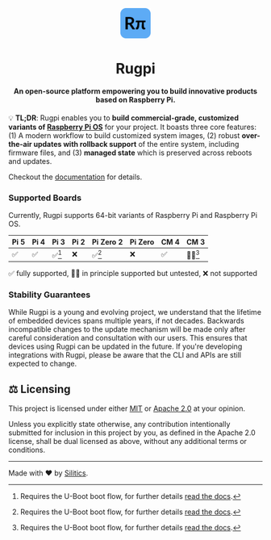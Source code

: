 <p align="center">
    <img src="./www/static/img/logo.svg" width="12%" alt="Rugpi Logo">
</p>
<h1 align="center">
    Rugpi
</h1>
<h4 align="center">
    An open-source platform empowering you to build innovative products based on Raspberry Pi.
</h4>

💡 **TL;DR**: Rugpi enables you to **build commercial-grade, customized variants of [Raspberry Pi OS](https://www.raspberrypi.com/software/)** for your project.
It boasts three core features: (1) A modern workflow to build customized system images, (2) robust **over-the-air updates with rollback support** of the entire system, including firmware files, and (3) **managed state** which is preserved across reboots and updates.

Checkout the [documentation](https://oss.silitics.com/rugpi/) for details.

### Supported Boards

Currently, Rugpi supports 64-bit variants of Raspberry Pi and Raspberry Pi OS.

| Pi 5 | Pi 4 | Pi 3   | Pi 2 | Pi Zero 2 | Pi Zero | CM 4 | CM 3   |
| ---- | ---- | ------ | ---- | --------- | ------- | ---- | ------ |
| ✅   | ✅   | ✅[^1] | ❌   | ✅[^1]    | ❌      | ✅   | 🤷‍♂️[^1] |

✅ fully supported, 🤷‍♂️ in principle supported but untested, ❌ not supported

[^1]: Requires the U-Boot boot flow, for further details [read the docs](https://oss.silitics.com/rugpi/docs/guide/supported-boards).

### Stability Guarantees

While Rugpi is a young and evolving project, we understand that the lifetime of embedded devices spans multiple years, if not decades. Backwards incompatible changes to the update mechanism will be made only after careful consideration and consultation with our users. This ensures that devices using Rugpi can be updated in the future. If you're developing integrations with Rugpi, please be aware that the CLI and APIs are still expected to change.

## ⚖️ Licensing

This project is licensed under either [MIT](https://github.com/silitics/rugpi/blob/main/LICENSE-MIT) or [Apache 2.0](https://github.com/silitics/rugpi/blob/main/LICENSE-APACHE) at your opinion.

Unless you explicitly state otherwise, any contribution intentionally submitted for inclusion in this project by you, as defined in the Apache 2.0 license, shall be dual licensed as above, without any additional terms or conditions.

---

Made with ❤️ by [Silitics](https://www.silitics.com).
